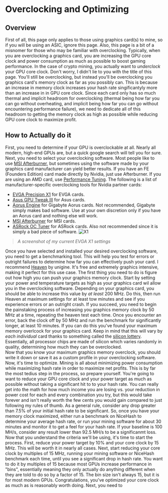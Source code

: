 # Overclocking and Optimizing
## Overview
First of all, this page only applies to those using graphics card(s) to mine, so if you will be using an ASIC, ignore this page.  Also, this page is a bit of a misnomer for those who may be familiar with overclocking.  Typically, when you are overclocking a graphics card, you are increasing the GPU core clock and power consumption as much as possible to boost gaming performance.
In the case of crypto mining, you actually want to _underclock_ your GPU core clock.  Don't worry, I didn't lie to you with the title of this page.  You'll still be overclocking, but instead you'll be overclocking you graphics card's memory clock as far as you possibly can.  This is because an increase in memory clock increases your hash rate singificantyly more than an increase in in GPU core clock.  Since each card only has so much thermal and implicit headroom for overclocking (thermal being how far you can go without overheating, and implicit being how far you can go without encountering performance failure), we need to dedicate all of this headroom to getting the memory clock as high as possible while reducing GPU core clock to maximize profit.
## How to Actually do it
First, you need to determine if your GPU is overclockable at all.  Nearly all modern, high-end GPUs are, but a quick google search will tell you for sure.  Next, you need to select your overclocking software.  Most people like to use [MSI Afterburner](https://www.msi.com/Landing/afterburner/graphics-cards), but sometimes using the software made by your graphics card manufacturer can yield better results.  If you have an FE (Founders Edition) card made directly by Nvidia, just use Afterburner.  If you are using an AMD card, use [Performance Tuning](https://www.amd.com/en/technologies/radeon-software-performance).  The following is a list of manufacturer-specific overclocking tools for Nvidia partner cards:  
+ [EVGA Precision X1](https://www.evga.com/precisionx1/) for EVGA cards.
+ [Asus GPU Tweak III](https://www.asus.com/campaign/GPU-Tweak-III/) for Asus cards.
+ [Aorus Engine](https://www.gigabyte.com/Support/Utility/Graphics-Card) for Gigabyte Aorus cards.  Not recommended, Gigabyte simply makes bad software.  Use at your own discretion only if you have an Aorus card and nothing else will work.
+ [MSI Afterburner](https://www.msi.com/Landing/afterburner/graphics-cards) for MSI cards.
+ [ASRock OC Tuner](https://www.asrock.com/feature/OCTuner/) for ASRock cards.  Also not recommended since it is simply a bad piece of software.
![X1](https://i.imgur.com/wjzUB0x.png)
>_A screenshot of my current EVGA X1 settings_

Once you have selected and installed your desired overclocking software, you need to get a benchmarking tool.  This will help you test for errors or outright failures to determine how far you can effectively push your card.  I recommend [Heaven](https://benchmark.unigine.com/heaven) by unigine.  It's free and extremely graphics intensive, making it perfect for this use case.
The first thing you need to do is figure out how high you can push your graphics memory clock.  Start by setting your power and temperature targets as high as your graphics card wil allow you in the overclocking software.  Depending on your graphics card, you should be able to increase this value by _at least_ 200 MHz.  Do this, then run Heaven at maximum settings for at least tow minutes and see if you experience errors or an outright crash.  If you succeed, you need to begin the painstaking process of increasing you graphics memory clock by 50 MHz at a time, repeating the heaven test each time.  Once you encounter an error, back the clock off by 50 MHz and run the benchmark for significantly longer, at least 10 minutes.  If you can do this you've found your maximum memory overlcock for your graphics card.  Keep in mind that this will vary by _each individual_ card thanks to something called the [silicon lottery](https://linustechtips.com/topic/235372-what-is-the-silicon-lottery/).  Essentially, all processor chips are made of silicon which varies randomly in quality, determining how much they can be overclocked.  
Now that you know your maximum graphics memory overclock, you should write it down or save it as a custom profile in your overclocking software.  Now, it's time to optimize.  Mining is all about minimizing power consumption while maximizing hash rate in order to maximize net profits.  This is by far the most tedius step in the process, so prepare yourself.  You're going to want to reduce your GPU core clock and your power target as much as possible without taking a significant hit to to your hash rate.  You can really get into the math for how much income you are losing vs. your reduction in power cost for each and every combination you try, but this would take forever and isn't really worth the few cents you would gain compared to just following my rules of thumb.
As a general rule, consider any drop greater than 7.5% of your initial hash rate to be significant.  So, once you have your memory clock maximized, either run a benchmark on NiceHash to determine your average hash rate, or run your mining software for about 30 minutes and monitor it to get a feel for your hash rate.  If your baseline is 100 MH/s, consider any result lower than 92.5 MH/s to be a significanmt loss.
Now that you understand the criteria we'll be using, it's time to start the process.  First, reduce your power target by 10% and your core clock by 15 MHz.  This will be worth it in nearly all cases.  Next, start reducing your core clock by multiples of 15 MHz, running your mining software or NiceHash benchmark each time, until you see a significant drop in hash rate.  You want to do it by multiples of 15 because most GPUs increase performance in "bins", essentially meaning they only actually do anything different when they are told to do so by a factor of 15.  The bin size isn't always 15, but it is for most modern GPUs.  Congratulations, you've optimized your core clock as much as is reasonably worth doing.
Next, you need to 

